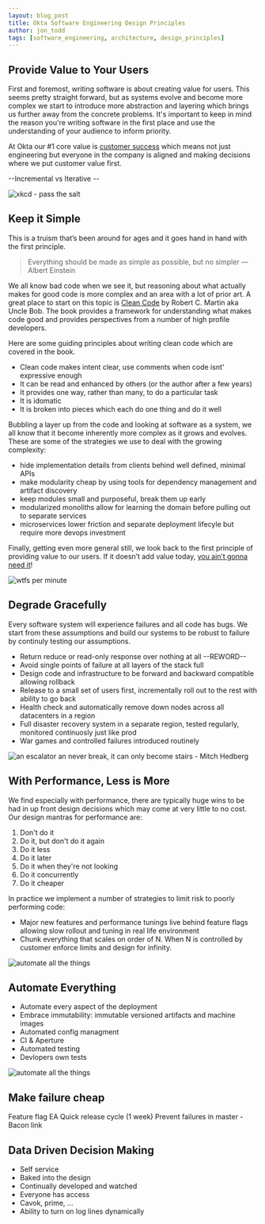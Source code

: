 ```yaml
---
layout: blog_post
title: Okta Software Engineering Design Principles
author: jon_todd
tags: [software_engineering, architecture, design_principles]
---
```


## Provide Value to Your Users

First and foremost, writing software is about creating value for users. This seems pretty straight forward, but as systems evolve and become more complex we start to introduce more abstraction and layering which brings us further away from the concrete problems. It's important to keep in mind the reason you're writing software in the first place and use the understanding of your audience to inform priority.

At Okta our #1 core value is [customer success](https://www.okta.com/customers/focus-on-customer-success.html) which means not just engineering but everyone in the company is aligned and making decisions where we put customer value first.

--Incremental vs Iterative --

![xkcd - pass the salt](http://imgs.xkcd.com/comics/the_general_problem.png)

## Keep it Simple

This is a truism that’s been around for ages and it goes hand in hand with the first principle.

>   Everything should be made as simple as possible, but no simpler — Albert Einstein 

We all know bad code when we see it, but reasoning about what actually makes for good code is more complex and an area with a lot of prior art. A great place to start on this topic is [Clean Code](http://books.google.com/books?id=dwSfGQAACAAJ) by Robert C. Martin aka Uncle Bob. The book provides a framework for understanding what makes code good and provides perspectives from a number of high profile developers.

Here are some guiding principles about writing clean code which are covered in the book.

* Clean code makes intent clear, use comments when code isnt' expressive enough
* It can be read and enhanced by others (or the author after a few years)
* It provides one way, rather than many, to do a particular task
* It is idomatic
* It is broken into pieces which each do one thing and do it well

Bubbling a layer up from the code and looking at software as a system, we all know that it become inherently more complex as it grows and evolves. These are some of the strategies we use to deal with the growing complexity:

* hide implementation details from clients behind well defined, minimal APIs
* make modularity cheap by using tools for dependency management and artifact discovery
* keep modules small and purposeful, break them up early
* modularized monoliths allow for learning the domain before pulling out to separate services
* microservices lower friction and separate deployment lifecyle but require more devops investment

Finally, getting even more general still, we look back to the first principle of providing value to our users. If it doesn’t add value today, [you ain’t gonna need it](http://en.wikipedia.org/wiki/You_aren%27t_gonna_need_it)!

![wtfs per minute](/assets/img/code_quality_wtfs_per_minute.jpg)

## Degrade Gracefully

Every software system will experience failures and all code has bugs. We start from these assumptions and build our systems to be robust to failure by continuly testing our assumptions. 

* Return reduce or read-only response over nothing at all --REWORD--
* Avoid single points of failure at all layers of the stack full
* Design code and infrastructure to be forward and backward compatible allowing rollback
* Release to a small set of users first, incrementally roll out to the rest with ability to go back
* Health check and automatically remove down nodes across all datacenters in a region
* Full disaster recovery system in a separate region, tested regularly, monitored continuosly just like prod
* War games and controlled failures introduced routinely

![an escalator an never break, it can only become stairs - Mitch Hedberg](/assets/img/an_escalator_can_never_break_by_mith_hedberg.jpg)

## With Performance, Less is More

We find especially with performance, there are typically huge wins to be had in up front design decisions which may come at very little to no cost. Our design mantras for performance are:

1. Don't do it
2. Do it, but don't do it again
3. Do it less
4. Do it later
5. Do it when they're not looking
6. Do it concurrently
7. Do it cheaper

In practice we implement a number of strategies to limit risk to poorly performing code:

* Major new features and performance tunings live behind feature flags allowing slow rollout and tuning in real life environment
* Chunk everything that scales on order of N. When N is controlled by customer enforce limits and design for infinity.

![automate all the things](/assets/img/more_is_less.jpg)

## Automate Everything

* Automate every aspect of the deployment
* Embrace immutability: immutable versioned artifacts and machine images
* Automated config managment
* CI & Aperture
* Automated testing 
* Devlopers own tests

![automate all the things](/assets/img/automate_all_the_things.jpg)

## Make failure cheap
Feature flag
EA
Quick release cycle (1 week)
Prevent failures in master - Bacon link


## Data Driven Decision Making

- Self service
- Baked into the design
- Continually developed and watched
- Everyone has access
- Cavok, prime, ...
- Ability to turn on log lines dynamically


